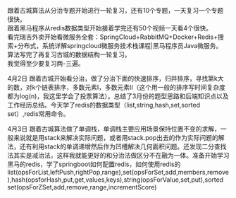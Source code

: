 跟着古城算法从分治专题开始进行一轮复习，还有10个专题，一天复习一个专题很快。    
跟着黑马程序从redis数据类型开始接着学完还有50个视频一天看4个很快。   
看完瑞吉外卖开始看微服务全套：SpringCloud+RabbitMQ+Docker+Redis+搜索+分布式，系统详解springcloud微服务技术栈课程|黑马程序员Java微服务。       
算法写完了再复习古城的数据结构一轮复习。     
我觉得至少要复习两-三遍。   

4月2日 跟着古城开始看分治，做了分治下面的快速排序，归并排序，寻找第k大的数，对k个链表排序，多数元素I，多数元素II（这个用一般的排序写时间复杂度都为log(n)，我这里学会了投票算法）。总结了3月份的题型思路和后端知识点以及工作经历总结。今天学了redis的数据类型（list,string,hash,set,sorted set）,redis常用命令。       

4月3日 跟着古城算法做了单调栈，单调栈主要应用场景保持位置不变的求解，一般来说就是用stack来解决实际问题，或者用stack.pop出去的作为实际问题的解法，还有利用stack的单调递增然后作为凹槽解决几何面积问题。还发现二分查找法其实是减治法，这样我就能更好的和分治法做区分不在融为一体。准备开始学习黑马的redis，学了springboot如何配置redis，如何使用redis的list(opsForList,leftPush,rightPop,range),set(opsForSet,add,members,remove),hash(opsforHash,put,get,values,keys),string(opsForValue,set,put),sorted set(opsForZSet,add,remove,range,incrementScore)       
